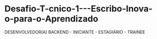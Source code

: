 # Desafio-T-cnico-1---Escribo-Inova-o-para-o-Aprendizado
DESENVOLVEDOR(A) BACKEND - INICIANTE - ESTAGIÁRIO - TRAINEE
